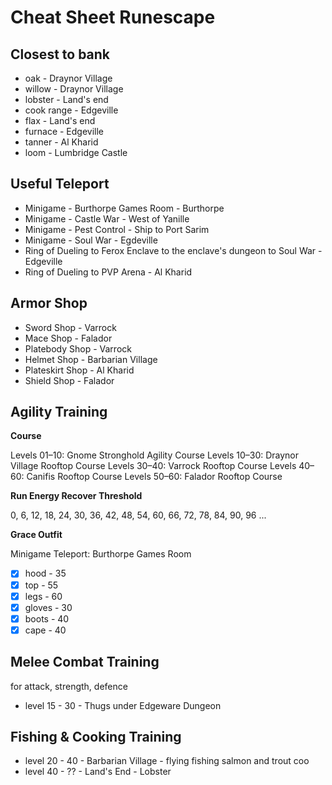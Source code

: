 # Cheat Sheet Runescape

## Closest to bank

- oak          - Draynor Village
- willow       - Draynor Village
- lobster      - Land's end
- cook range   - Edgeville
- flax         - Land's end
- furnace      - Edgeville
- tanner       - Al Kharid
- loom         - Lumbridge Castle

## Useful Teleport

- Minigame - Burthorpe Games Room                                       - Burthorpe
- Minigame - Castle War                                                 - West of Yanille
- Minigame - Pest Control                                               - Ship to Port Sarim
- Minigame - Soul War                                                   - Egdeville
- Ring of Dueling to Ferox Enclave to the enclave's dungeon to Soul War - Edgeville
- Ring of Dueling to PVP Arena                                          - Al Kharid

## Armor Shop

- Sword Shop      - Varrock
- Mace Shop       - Falador
- Platebody Shop  - Varrock
- Helmet Shop     - Barbarian Village
- Plateskirt Shop - Al Kharid
- Shield Shop     - Falador

## Agility Training

**Course**

Levels 01–10: Gnome Stronghold Agility Course
Levels 10–30: Draynor Village Rooftop Course
Levels 30–40: Varrock Rooftop Course
Levels 40–60: Canifis Rooftop Course
Levels 50–60: Falador Rooftop Course

**Run Energy Recover Threshold**

0, 6, 12, 18, 24, 30, 36, 42, 48, 54, 60, 66, 72, 78, 84, 90, 96 ...

**Grace Outfit**

Minigame Teleport: Burthorpe Games Room

- [x] hood   - 35
- [x] top    - 55
- [x] legs   - 60
- [x] gloves - 30
- [x] boots  - 40
- [x] cape   - 40

## Melee Combat Training

for attack, strength, defence

- level 15 - 30 - Thugs under Edgeware Dungeon

## Fishing & Cooking Training

- level 20 - 40 - Barbarian Village - flying fishing salmon and trout  coo
- level 40 - ?? - Land's End - Lobster

